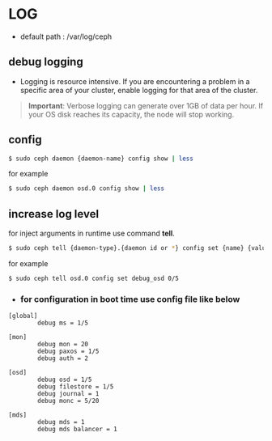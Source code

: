 # LOG

- default path : /var/log/ceph

## debug logging
- Logging is resource intensive. If you are encountering a problem in a specific area of your cluster, enable logging for that area of the cluster.
> **Important**: Verbose logging can generate over 1GB of data per hour. If your OS disk reaches its capacity, the node will stop working. 

## config
```bash
$ sudo ceph daemon {daemon-name} config show | less
```
for example
```bash
$ sudo ceph daemon osd.0 config show | less
```
## increase log level
for inject arguments in runtime use command **tell**.
```bash
$ sudo ceph tell {daemon-type}.{daemon id or *} config set {name} {value}
```
for example
```bash
$ sudo ceph tell osd.0 config set debug_osd 0/5
```
- ### for configuration in boot time use config file like below
```
[global]
        debug ms = 1/5

[mon]
        debug mon = 20
        debug paxos = 1/5
        debug auth = 2

[osd]
        debug osd = 1/5
        debug filestore = 1/5
        debug journal = 1
        debug monc = 5/20

[mds]
        debug mds = 1
        debug mds balancer = 1
```